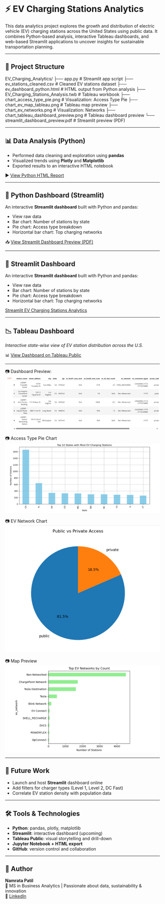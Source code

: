 # ⚡ EV Charging Stations Analytics

This data analytics project explores the growth and distribution of electric vehicle (EV) charging stations across the United States using public data. It combines Python-based analysis, interactive Tableau dashboards, and web-based Streamlit applications to uncover insights for sustainable transportation planning.

---

## 📁 Project Structure

EV_Charging_Analytics/ 
├── app.py # Streamlit app script 
├── ev_stations_cleaned.csv # Cleaned EV stations dataset 
├── ev_dashboard_python.html # HTML output from Python analysis 
├── EV_Charging_Stations_Analysis.twb # Tableau workbook 
├── chart_access_type_pie.png # Visualization: Access Type Pie 
├── chart_ev_map_tableau.png # Tableau map preview 
├── chart_ev_networks.png # Visualization: Networks 
├── chart_tableau_dashboard_preview.png # Tableau dashboard preview 
└── streamlit_dashboard_preview.pdf # Streamlit preview (PDF)


---

## 📊 Data Analysis (Python)

- Performed data cleaning and exploration using **pandas**
- Visualized trends using **Plotly** and **Matplotlib**
- Exported results to an interactive HTML notebook

▶️ [View Python HTML Report](https://namratap1908.github.io/ev-charging-analytics/ev_dashboard_python.html)

---

## 🐍 Python Dashboard (Streamlit)

An interactive **Streamlit dashboard** built with Python and pandas:
- View raw data
- Bar chart: Number of stations by state
- Pie chart: Access type breakdown
- Horizontal bar chart: Top charging networks

📥 [View Streamlit Dashboard Preview (PDF)](https://github.com/Namratap1908/ev-charging-analytics/blob/main/streamlit_dashboard_preview.pdf)

---

## 🐍 Streamlit Dashboard

An interactive **Streamlit dashboard** built with Python and pandas:
- View raw data
- Bar chart: Number of stations by state
- Pie chart: Access type breakdown
- Horizontal bar chart: Top charging networks
  
[Streamlit EV Charging Stations Analytics](https://ev-charging-analytics-ryu4ypoqpdsfmkrw9g2bd4.streamlit.app/)


---

## 📉 Tableau Dashboard

*Interactive state-wise view of EV station distribution across the U.S.*

📊 [View Dashboard on Tableau Public](https://github.com/Namratap1908/ev-charging-analytics/blob/main/data/Top%20U.S.%20States%20by%20EV%20Charging%20Infrastructure%20_%202024%20Analysis.twbx)  

---

📷 Dashboard Preview:  
![Tableau Dashboard Preview](https://github.com/Namratap1908/ev-charging-analytics/blob/main/chart_tableau_dashboard_preview.png.png)

📷 Access Type Pie Chart
   ![Access Type Pie](https://github.com/Namratap1908/ev-charging-analytics/blob/main/chart_access_type_pie.png.png)

📷 EV Network Chart
   ![EV Networks](https://github.com/Namratap1908/ev-charging-analytics/blob/main/chart_ev_networks.png.png)

📷 Map Preview
    ![EV Map Tableau](https://github.com/Namratap1908/ev-charging-analytics/blob/main/chart_ev_map_tableau.png.png)

 


---

## 🚀 Future Work
- Launch and host **Streamlit** dashboard online
- Add filters for charger types (Level 1, Level 2, DC Fast)
- Correlate EV station density with population data

---

## 🛠️ Tools & Technologies
- **Python**: pandas, plotly, matplotlib
- **Streamlit**: interactive dashboard (upcoming)
- **Tableau Public**: visual storytelling and drill-down
- **Jupyter Notebook + HTML export**
- **GitHub**: version control and collaboration

---

## 👤 Author  
**Namrata Patil**  
📍 MS in Business Analytics | Passionate about data, sustainability & innovation  
🔗 [LinkedIn](https://www.linkedin.com/in/patil1namrata)

